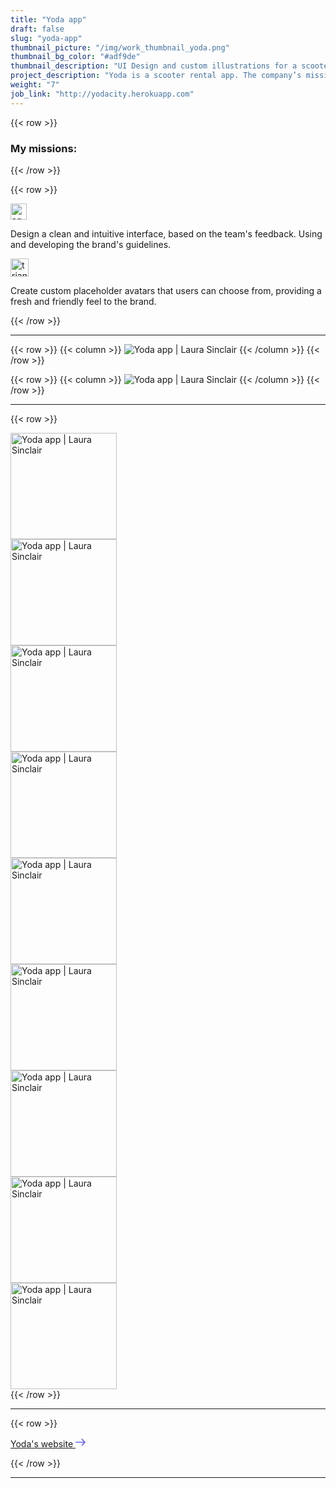 ```yaml
---
title: "Yoda app"
draft: false
slug: "yoda-app"
thumbnail_picture: "/img/work_thumbnail_yoda.png"
thumbnail_bg_color: "#adf9de"
thumbnail_description: "UI Design and custom illustrations for a scooter rental app."
project_description: "Yoda is a scooter rental app. The company’s mission is to make cities more livable by reducing car usage, traffic, and carbon emissions."
weight: "7"
job_link: "http://yodacity.herokuapp.com"
---
```


{{< row >}}
    <div class="col-12 col-md-8 mb-4 mt-0 text-center mx-auto">
        <h3>My missions:</h3>
    </div>
{{< /row >}}

{{< row >}}
    <div class="col">
        <div class="row justify-content-md-center">
            <div class="col-12 col-md-4 mb-2 text-center">
                <img src="/img/icon_square.svg" width="26" class="mb-3 flip-1 delay-1" alt="square icon">
                <p><span class="font-weight-bolder">Design a clean and intuitive interface</span>, based on the team's feedback. Using and developing the brand's guidelines.</p>
            </div>
            <div class="col-12 col-md-4 mb-4 text-center">
                <img src="/img/icon_triangle.svg" width="29" class="mb-3 flip-2 delay-2" alt="triangle icon">
                <p><span class="font-weight-bolder">Create custom placeholder avatars</span> that users can choose from, providing a fresh and friendly feel to the brand.</p>
            </div>
        </div>
    </div>
{{< /row >}}

---

{{< row >}}
{{< column >}}
<img src="/img/work/work_yoda-001.jpg" alt="Yoda app | Laura Sinclair" class="w-md-75 mx-auto d-block">
{{< /column >}}
{{< /row >}}

{{< row >}}
{{< column >}}
<img src="/img/work/work_yoda-002.png" alt="Yoda app | Laura Sinclair" class="w-md-75 mx-auto d-block">
{{< /column >}}
{{< /row >}}

---

{{< row >}}
<div class="col mx-auto">
    <div class="row justify-content-center">
        <div class="col-6 col-sm-3 col-lg-2 mb-4 my-md-4">
            <img src="/img/work/work_yoda-003.png" width="170" alt="Yoda app | Laura Sinclair">
        </div>
        <div class="col-6 col-sm-3 col-lg-2 mb-4 my-md-4">
            <img src="/img/work/work_yoda-004.png" width="170" alt="Yoda app | Laura Sinclair">
        </div>
        <div class="col-6 col-sm-3 col-lg-2 mb-4 my-md-4">
            <img src="/img/work/work_yoda-005.png" width="170" alt="Yoda app | Laura Sinclair">
        </div>
        <div class="col-6 col-sm-3 col-lg-2 mb-4 my-md-4">
            <img src="/img/work/work_yoda-006.png" width="170" alt="Yoda app | Laura Sinclair">
        </div>
    </div>
    <div class="row justify-content-center">
        <div class="col-6 col-sm-3 col-lg-2 mb-4 my-md-4">
            <img src="/img/work/work_yoda-007.png" width="170" alt="Yoda app | Laura Sinclair">
        </div>
        <div class="col-6 col-sm-3 col-lg-2 mb-4 my-md-4">
            <img src="/img/work/work_yoda-008.png" width="170" alt="Yoda app | Laura Sinclair">
        </div>
        <div class="col-6 col-sm-3 col-lg-2 mb-4 my-md-4">
            <img src="/img/work/work_yoda-009.png" width="170" alt="Yoda app | Laura Sinclair">
        </div>
        <div class="col-6 col-sm-3 col-lg-2 mb-4 my-md-4">
            <img src="/img/work/work_yoda-010.png" width="170" alt="Yoda app | Laura Sinclair">
        </div>
        <div class="col-6 col-sm-3 col-lg-2 mb-4 my-md-4">
            <img src="/img/work/work_yoda-011.png" width="170" alt="Yoda app | Laura Sinclair">
        </div>
    </div>
</div>
{{< /row >}}

---

{{< row >}}
    <div class="col-12 mx-auto">
        <p class="lead text-center">
            <a href="http://yodacity.herokuapp.com/" class="arrow-right" target="_blank">Yoda's website <svg width="16" height="16" class="ml2 icon" viewBox="0 0 282 201" xmlns="http://www.w3.org/2000/svg"><path d="M171.07 24.652C165.368 18.9501 165.368 9.9735 171.07 4.2716C176.772 -1.23767 185.748 -1.23767 191.45 4.2716L276.863 89.6717C279.509 92.3172 281.14 95.99 281.14 100.061C281.14 104.132 279.509 107.805 276.863 110.463L191.45 195.863C185.748 201.565 176.772 201.565 171.07 195.863C165.368 190.161 165.368 181.185 171.07 175.483L232.224 114.534L15.1279 114.534C7.17867 114.547 0.860348 108.023 0.860347 100.074C0.860347 92.1246 7.17867 85.8062 15.1279 85.8062L232.211 85.8062L171.07 24.652Z" fill="#6562FF"/></svg></a>
        </p>
    </div>
{{< /row >}}

---
